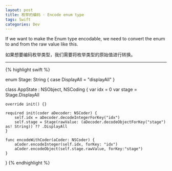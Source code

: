 ```yaml
---
layout: post
title: 枚举的编码 · Encode enum type
tags: Swift
categories: Dev
---
```


If we want to make the Enum type encodable, we need to convert the enum to and from the raw value like this.

如果想要编码枚举类型，我们需要将枚举类型的原始值进行转换。

---

{% highlight swift %}

enum Stage: String {
    case DisplayAll = "displayAll"
}

class AppState : NSObject, NSCoding {
    var idx   = 0
    var stage = Stage.DisplayAll

    override init() {}

    required init(coder aDecoder: NSCoder) {
        self.idx = aDecoder.decodeIntegerForKey("idx")
        self.stage = Stage(rawValue: (aDecoder.decodeObjectForKey("stage") as! String)) ?? .DisplayAll
    }

    func encodeWithCoder(aCoder: NSCoder) {
        aCoder.encodeInteger(self.idx, forKey: "idx")
        aCoder.encodeObject(self.stage.rawValue, forKey:"stage")
    }
}
{% endhighlight %}
